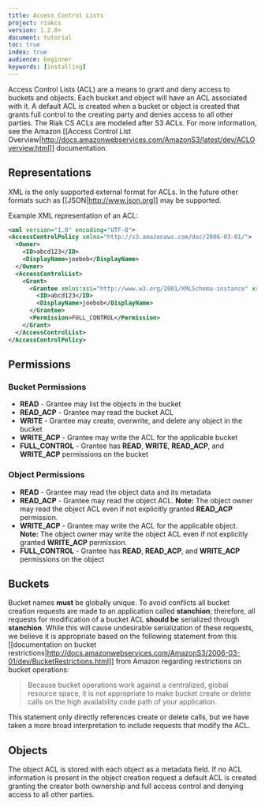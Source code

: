 ```yaml
---
title: Access Control Lists
project: riakcs
version: 1.2.0+
document: tutorial
toc: true
index: true
audience: beginner
keywords: [installing]
---
```


Access Control Lists (ACL) are a means to grant and deny access to buckets and objects. Each bucket and object will have an ACL associated with it. A default ACL is created when a bucket or object is created that grants full control to the creating party and denies access to all other parties. The Riak CS ACLs are modeled after S3 ACLs. For more information, see the Amazon  [[Access Control List Overview|http://docs.amazonwebservices.com/AmazonS3/latest/dev/ACLOverview.html]] documentation.

## Representations
XML is the only supported external format for ACLs. In the future other formats such as [[JSON|http://www.json.org]] may be supported.

Example XML representation of an ACL:

```xml
<xml version="1.0" encoding="UTF-8">
<AccessControlPolicy xmlns="http://s3.amazonaws.com/doc/2006-03-01/">
  <Owner>
    <ID>abcd123</ID>
    <DisplayName>joebob</DisplayName>
  </Owner>
  <AccessControlList>
    <Grant>
      <Grantee xmlns:xsi="http://www.w3.org/2001/XMLSchema-instance" xsi:type="Canonical User">
        <ID>abcd123</ID>
        <DisplayName>joebob</DisplayName>
      </Grantee>
      <Permission>FULL_CONTROL</Permission>
    </Grant>
  </AccessControlList>
</AccessControlPolicy>
```

## Permissions

### Bucket Permissions
* **READ** - Grantee may list the objects in the bucket
* **READ_ACP** - Grantee may read the bucket ACL
* **WRITE** - Grantee may create, overwrite, and delete any object in the bucket
* **WRITE_ACP** - Grantee may write the ACL for the applicable bucket
* **FULL_CONTROL** - Grantee has **READ**, **WRITE**, **READ_ACP**, and **WRITE_ACP** permissions on the bucket

### Object Permissions
* **READ** - Grantee may read the object data and its metadata
* **READ_ACP** - Grantee may read the object ACL.  **Note:** The object owner may read the object ACL even if not explicitly granted  **READ_ACP** permission.
* **WRITE_ACP** - Grantee may write the ACL for the applicable object.  **Note:** The object owner may write the object ACL even if not explicitly granted  **WRITE_ACP** permission.
* **FULL_CONTROL** - Grantee has  **READ**,  **READ_ACP**, and  **WRITE_ACP** permissions on the object

## Buckets
Bucket names **must** be globally unique. To avoid conflicts all bucket creation requests are made to an application called **stanchion**; therefore, all requests for modification of a bucket ACL **should be** serialized through **stanchion**. While this will cause undesirable serialization of these requests, we believe it is appropriate based on the following statement from this [[documentation on bucket restrictions|http://docs.amazonwebservices.com/AmazonS3/2006-03-01/dev/BucketRestrictions.html]] from Amazon regarding restrictions on bucket operations:

<blockquote>Because bucket operations work against a centralized, global resource space, it is not appropriate to make bucket create or delete calls on the high availability code path of your application.</blockquote>

This statement only directly references create or delete calls, but we have taken a more broad interpretation to include requests that modify the ACL.

## Objects
The object ACL is stored with each object as a metadata field. If no ACL information is present in the object creation request a default ACL is created granting the creator both ownership and full access control and denying access to all other parties.
